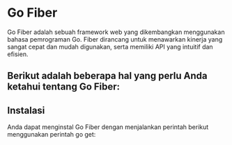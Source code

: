 # Go Fiber
Go Fiber adalah sebuah framework web yang dikembangkan menggunakan bahasa pemrograman Go. Fiber dirancang untuk menawarkan kinerja yang sangat cepat dan mudah digunakan, serta memiliki API yang intuitif dan efisien.

## Berikut adalah beberapa hal yang perlu Anda ketahui tentang Go Fiber:
## Instalasi
Anda dapat menginstal Go Fiber dengan menjalankan perintah berikut menggunakan perintah go get:

